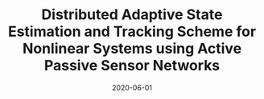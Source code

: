 ---
title: "Distributed Adaptive State Estimation and Tracking Scheme for Nonlinear Systems using Active Passive Sensor Networks"
collection: publications
category: manuscripts
permalink: /publication/2020-06-01-distributed-adaptive-state-estimation-and-tracking-scheme-for-nonlinear-systems-using-active-passive-sensor-networks
excerpt: 'This paper proposes a distributed adaptive state estimation and tracking scheme for nonlinear systems using active-passive sensor networks, published in "2020 American Control Conference (ACC)".'
date: 2020-06-01
venue: 'IEEE'
# slidesurl: 'http://academicpages.github.io/files/slides3.pdf'
paperurl: 'https://scholarsmine.mst.edu/cgi/viewcontent.cgi?article=7934&context=ele_comeng_facwork'
bibtexurl: 'https://ieeexplore.ieee.org/abstract/document/9147258'
citation: 'Raj, A., Jagannathan, S., & Yucelen, T. (2020). "Distributed Adaptive State Estimation and Tracking Scheme for Nonlinear Systems using Active Passive Sensor Networks." <i>2020 American Control Conference (ACC)</i>, 2587-2592.'
---
